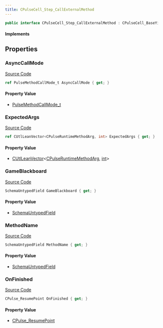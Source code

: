 ```yaml
---
title: CPulseCell_Step_CallExternalMethod
---
```


```csharp
public interface CPulseCell_Step_CallExternalMethod : CPulseCell_BaseYieldingInflow, CPulseCell_BaseFlow, CPulseCell_Base, ISchemaClass<CPulseCell_Base>, ISchemaClass<CPulseCell_BaseFlow>, ISchemaClass<CPulseCell_BaseYieldingInflow>, ISchemaClass<CPulseCell_Step_CallExternalMethod>, ISchemaField, ISchemaClass, INativeHandle
```

#### Implements

## Properties

### AsyncCallMode

[Source Code](https://github.com/swiftly-solution/swiftlys2/blob/main/managed/src/SwiftlyS2.Generated/Schemas/Interfaces/CPulseCell_Step_CallExternalMethod.cs#L25)

```csharp
ref PulseMethodCallMode_t AsyncCallMode { get; }
```

#### Property Value

- [PulseMethodCallMode_t](/docs/api/shared/schemadefinitions/pulsemethodcallmode_t)

### ExpectedArgs

[Source Code](https://github.com/swiftly-solution/swiftlys2/blob/main/managed/src/SwiftlyS2.Generated/Schemas/Interfaces/CPulseCell_Step_CallExternalMethod.cs#L23)

```csharp
ref CUtlLeanVector<CPulseRuntimeMethodArg, int> ExpectedArgs { get; }
```

#### Property Value

- [CUtlLeanVector](/docs/api/shared/natives/cutlleanvector-2)<[CPulseRuntimeMethodArg](/docs/api/shared/schemadefinitions/cpulseruntimemethodarg), [int](https://learn.microsoft.com/dotnet/api/system.int32)>

### GameBlackboard

[Source Code](https://github.com/swiftly-solution/swiftlys2/blob/main/managed/src/SwiftlyS2.Generated/Schemas/Interfaces/CPulseCell_Step_CallExternalMethod.cs#L21)

```csharp
SchemaUntypedField GameBlackboard { get; }
```

#### Property Value

- [SchemaUntypedField](/docs/api/shared/schemas/schemauntypedfield)

### MethodName

[Source Code](https://github.com/swiftly-solution/swiftlys2/blob/main/managed/src/SwiftlyS2.Generated/Schemas/Interfaces/CPulseCell_Step_CallExternalMethod.cs#L18)

```csharp
SchemaUntypedField MethodName { get; }
```

#### Property Value

- [SchemaUntypedField](/docs/api/shared/schemas/schemauntypedfield)

### OnFinished

[Source Code](https://github.com/swiftly-solution/swiftlys2/blob/main/managed/src/SwiftlyS2.Generated/Schemas/Interfaces/CPulseCell_Step_CallExternalMethod.cs#L27)

```csharp
CPulse_ResumePoint OnFinished { get; }
```

#### Property Value

- [CPulse_ResumePoint](/docs/api/shared/schemadefinitions/cpulse_resumepoint)

